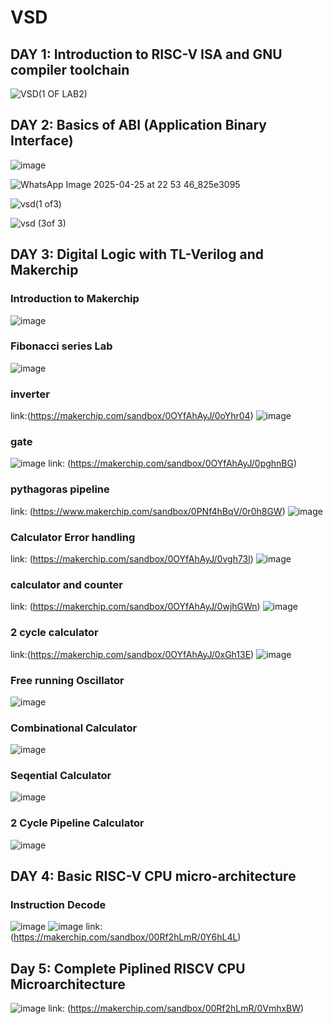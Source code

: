 # VSD
## DAY 1:  Introduction to RISC-V ISA and GNU compiler toolchain


![VSD(1 OF LAB2)](https://github.com/user-attachments/assets/8fe9b386-05c7-4b69-bdbc-0185e5594082)




## DAY 2:  Basics of ABI (Application Binary Interface)

![image](https://github.com/user-attachments/assets/2f84f290-7fcb-4a54-9a4d-a132475fc287)

![WhatsApp Image 2025-04-25 at 22 53 46_825e3095](https://github.com/user-attachments/assets/f895bf0c-56e1-4625-ae1c-882abef6cc45)

![vsd(1 of3)](https://github.com/user-attachments/assets/f89c30c0-d52d-4838-b612-25f035cd5161)

![vsd (3of 3)](https://github.com/user-attachments/assets/d4fc510e-8bc1-4ae0-8018-7f163dad38b2)




## DAY 3:  Digital Logic with TL-Verilog and Makerchip

### Introduction to Makerchip
![image](https://github.com/user-attachments/assets/22ff3ff9-8cd1-46e6-8baf-a1f1a234777b)

### Fibonacci series Lab
![image](https://github.com/user-attachments/assets/f58e39a3-57b4-4667-b94f-6a75b6fd69a5)






### inverter
link:(https://makerchip.com/sandbox/0OYfAhAyJ/0oYhr04)
![image](https://github.com/user-attachments/assets/5bedda53-90db-427c-ba92-b53814907866)

### gate
![image](https://github.com/user-attachments/assets/37c92565-5bcd-41ff-899b-4fe25d798a3c)
link: (https://makerchip.com/sandbox/0OYfAhAyJ/0pghnBG)

### pythagoras pipeline 
link: (https://www.makerchip.com/sandbox/0PNf4hBqV/0r0h8GW)
![image](https://github.com/user-attachments/assets/69c26412-e217-4ff4-80a1-663f2d8be055)

### Calculator Error handling
link: (https://makerchip.com/sandbox/0OYfAhAyJ/0vgh73l)
![image](https://github.com/user-attachments/assets/9b9c63ec-4cdc-42b9-a962-6ba8a5b90bd1)

### calculator and counter
link: (https://makerchip.com/sandbox/0OYfAhAyJ/0wjhGWn)
![image](https://github.com/user-attachments/assets/da35cc60-d570-4ab1-b074-ed0e2a3f61b7)

### 2 cycle calculator
link:(https://makerchip.com/sandbox/0OYfAhAyJ/0xGh13E)
![image](https://github.com/user-attachments/assets/e5afaa7d-f61b-4f56-b932-0dffce0834bd)









### Free running Oscillator
![image](https://github.com/user-attachments/assets/1d0090cf-b1d8-4837-a3d2-74e75590643e)

### Combinational Calculator
![image](https://github.com/user-attachments/assets/c270591b-f197-43a3-b650-70416bd7decd)

### Seqential Calculator
![image](https://github.com/user-attachments/assets/d97798a1-763b-4059-8b27-09417e00312c)

### 2 Cycle Pipeline Calculator
![image](https://github.com/user-attachments/assets/f3e6ee22-a94c-4cb8-8353-6dc65c0f9d2e)


## DAY 4:  Basic RISC-V CPU micro-architecture
### Instruction Decode
![image](https://github.com/user-attachments/assets/58f91452-c745-492f-9b81-5a2e1a865af6)
![image](https://github.com/user-attachments/assets/9aac387b-6365-45c8-aea5-4c45b380d3e8)
link:(https://makerchip.com/sandbox/00Rf2hLmR/0Y6hL4L)


## Day 5: Complete Piplined RISCV CPU Microarchitecture
![image](https://github.com/user-attachments/assets/67dca69e-81b4-4a8d-8931-ff60ef55a15b)
link: (https://makerchip.com/sandbox/00Rf2hLmR/0VmhxBW)








